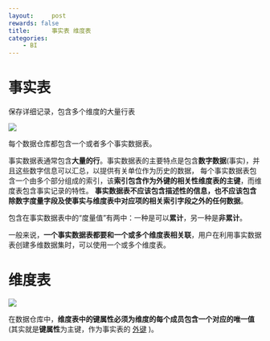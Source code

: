 ```yaml
---
layout:     post
rewards: false
title:      事实表 维度表
categories:
    - BI
---
```



# 事实表
保存详细记录，包含多个维度的大量行表

![](https://ws4.sinaimg.cn/large/006tKfTcly1g1ib7bw8oxj31gb0u00vf.jpg)

每个数据仓库都包含一个或者多个事实数据表。

事实数据表通常包含**大量的行**。事实数据表的主要特点是包含**数字数据**(事实)，并且这些数字信息可以汇总，以提供有关单位作为历史的数据，
每个事实数据表包含一个由多个部分组成的索引，该**索引包含作为外键的相关性维度表的主键**，而维度表包含事实记录的特性。
**事实数据表不应该包含描述性的信息，也不应该包含除数字度量字段及使事实与维度表中对应项的相关索引字段之外的任何数据**。

包含在事实数据表中的“度量值”有两中：一种是可以**累计**，另一种是**非累计**。

一般来说，**一个事实数据表都要和一个或多个维度表相关联**，用户在利用事实数据表创建多维数据集时，可以使用一个或多个维度表。

# 维度表
![](https://ws2.sinaimg.cn/large/006tKfTcly1g1ibj906o9j31m60iogml.jpg)

在数据仓库中，**维度表中的键属性必须为维度的每个成员包含一个对应的唯一值**(其实就是**键属性**为主键，作为事实表的 [外键](/blog/2019/03/27/key/#外键) )。